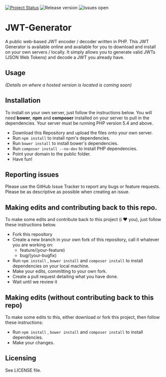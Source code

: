 [![Project Status](https://stillmaintained.com/Jamesking56/JWT-Generator.png)](https://stillmaintained.com/Jamesking56/JWT-Generator) ![Release version](https://img.shields.io/github/release/Jamesking56/JWT-Generator.svg?style=flat-square) ![Issues open](https://img.shields.io/github/issues/Jamesking56/JWT-Generator.svg?style=flat-square)
# JWT-Generator
A public web-based JWT encoder / decoder written in PHP. This JWT Generator is available online and available for you to download and install on your own servers / locally. It simply allows you to generate valid JWTs (JSON Web Tokens) and decode a JWT you already have.

## Usage
*(Details on where a hosted version is located is coming soon)*

## Installation
To install on your own server, just follow the instructions below. You will need **bower**, **npm** and **composer** installed on your server to pull in the dependencies. Your server must be running PHP version 5.4 and above.

* Download this Repository and upload the files onto your own server.
* Run `npm install` to install npm's dependencies.
* Run `bower install` to install bower's dependencies.
* Run `composer install --no-dev` to install PHP dependencies.
* Point your domain to the public folder.
* Have fun!

## Reporting issues
Please use the GitHub Issue Tracker to report any bugs or feature requests. Please be as descriptive as possible when creating an issue.

## Making edits and contributing back to this repo.
To make some edits and contribute back to this project (i :heart: you), just follow these instructions below.

* Fork this repository
* Create a new branch in your own fork of this repository, call it whatever you are working on:
	* feature/(your-feature)
	* bug/(your-bugfix)
* Run `npm install` , `bower install` and `composer install` to install dependencies on your local machine.
* Make your edits, committing to your own fork.
* Create a pull request detailing what you have done.
* Wait until we review it

## Making edits (without contributing back to this repo)
To make some edits to this, either download or fork this project, then follow these instructions:

* Run `npm install` , `bower install` and `composer install` to install dependencies.
* Make your changes.

## Licensing
See LICENSE file.